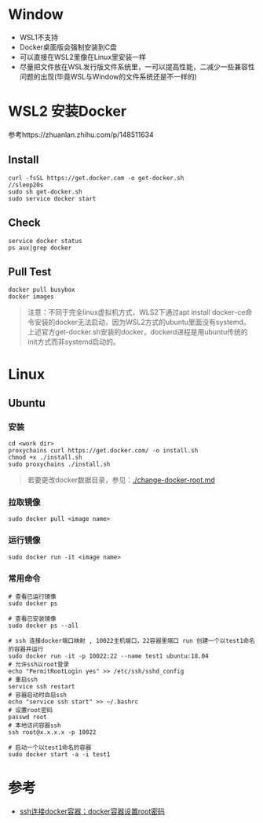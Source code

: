 # Window 
- WSL1不支持
- Docker桌面版会强制安装到C盘
- 可以直接在WSL2里像在Linux里安装一样
- 尽量把文件放在WSL发行版文件系统里，一可以提高性能，二减少一些兼容性问题的出现(毕竟WSL与Window的文件系统还是不一样的)

# WSL2 安装Docker
参考https://zhuanlan.zhihu.com/p/148511634
## Install
```
curl -fsSL https://get.docker.com -o get-docker.sh
//sleep20s
sudo sh get-docker.sh
sudo service docker start
```
## Check 
```
service docker status
ps aux|grep docker
```
## Pull Test
```
docker pull busybox
docker images
```
> 注意：不同于完全linux虚拟机方式，WLS2下通过apt install docker-ce命令安装的docker无法启动，因为WSL2方式的ubuntu里面没有systemd。上述官方get-docker.sh安装的docker，dockerd进程是用ubuntu传统的init方式而非systemd启动的。

# Linux
## Ubuntu
### 安装
```
cd <work dir>
proxychains curl https://get.docker.com/ -o install.sh
chmod +x ./install.sh
sudo proxychains ./install.sh
```
> 若要更改docker数据目录，参见：[./change-docker-root.md](./change-docker-root.md)
### 拉取镜像
```
sudo docker pull <image name>
```
### 运行镜像
```
sudo docker run -it <image name>
```
### 常用命令
```
# 查看已运行镜像
sudo docker ps

# 查看已安装镜像
sudo docker ps --all

# ssh 连接docker端口映射 , 10022主机端口，22容器里端口 run 创建一个以test1命名的容器并运行
sudo docker run -it -p 10022:22 --name test1 ubuntu:18.04
# 允许ssh以root登录
echo "PermitRootLogin yes" >> /etc/ssh/sshd_config
# 重启ssh
service ssh restart
# 容器启动时自启ssh
echo "service ssh start" >> ~/.bashrc
# 设置root密码
passwd root
# 本地访问容器ssh
ssh root@x.x.x.x -p 10022

# 启动一个以test1命名的容器
sudo docker start -a -i test1

```
# 参考
- [ssh连接docker容器；docker容器设置root密码](https://blog.csdn.net/winter2121/article/details/118223637)
